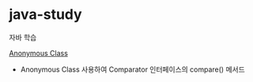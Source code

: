 # java-study
자바 학습

[Anonymous Class](https://github.com/YUMIN113/java-study/tree/main/java/src/main/java/com/study/java/comparator)
- Anonymous Class 사용하여 Comparator 인터페이스의 compare() 메서드 
